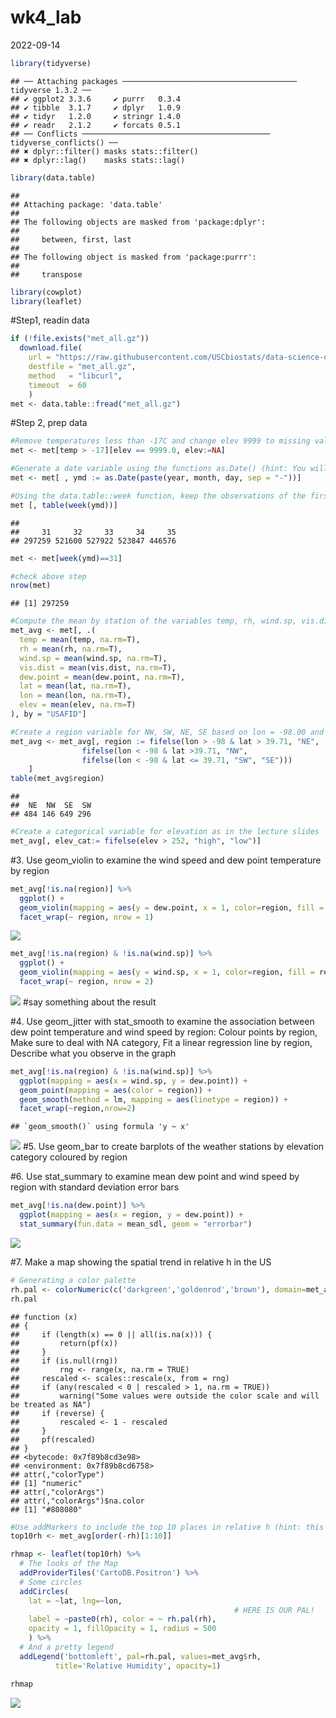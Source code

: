 wk4_lab
================
2022-09-14

``` r
library(tidyverse)
```

    ## ── Attaching packages ─────────────────────────────────────── tidyverse 1.3.2 ──
    ## ✔ ggplot2 3.3.6     ✔ purrr   0.3.4
    ## ✔ tibble  3.1.7     ✔ dplyr   1.0.9
    ## ✔ tidyr   1.2.0     ✔ stringr 1.4.0
    ## ✔ readr   2.1.2     ✔ forcats 0.5.1
    ## ── Conflicts ────────────────────────────────────────── tidyverse_conflicts() ──
    ## ✖ dplyr::filter() masks stats::filter()
    ## ✖ dplyr::lag()    masks stats::lag()

``` r
library(data.table)
```

    ## 
    ## Attaching package: 'data.table'
    ## 
    ## The following objects are masked from 'package:dplyr':
    ## 
    ##     between, first, last
    ## 
    ## The following object is masked from 'package:purrr':
    ## 
    ##     transpose

``` r
library(cowplot)
library(leaflet)
```

\#Step1, readin data

``` r
if (!file.exists("met_all.gz"))
  download.file(
    url = "https://raw.githubusercontent.com/USCbiostats/data-science-data/master/02_met/met_all.gz",
    destfile = "met_all.gz",
    method   = "libcurl",
    timeout  = 60
    )
met <- data.table::fread("met_all.gz")
```

\#Step 2, prep data

``` r
#Remove temperatures less than -17C and change elev 9999 to missing value code
met <- met[temp > -17][elev == 9999.0, elev:=NA]

#Generate a date variable using the functions as.Date() (hint: You will need the following to create a date paste(year, month, day, sep = "-")).
met <- met[ , ymd := as.Date(paste(year, month, day, sep = "-"))]

#Using the data.table::week function, keep the observations of the first week of the month.
met [, table(week(ymd))]
```

    ## 
    ##     31     32     33     34     35 
    ## 297259 521600 527922 523847 446576

``` r
met <- met[week(ymd)==31]

#check above step
nrow(met)
```

    ## [1] 297259

``` r
#Compute the mean by station of the variables temp, rh, wind.sp, vis.dist, dew.point, lat, lon, and elev. (can check max by replacing mean to max) 
met_avg <- met[, .(
  temp = mean(temp, na.rm=T), 
  rh = mean(rh, na.rm=T), 
  wind.sp = mean(wind.sp, na.rm=T), 
  vis.dist = mean(vis.dist, na.rm=T), 
  dew.point = mean(dew.point, na.rm=T), 
  lat = mean(lat, na.rm=T), 
  lon = mean(lon, na.rm=T), 
  elev = mean(elev, na.rm=T)
), by = "USAFID"]

#Create a region variable for NW, SW, NE, SE based on lon = -98.00 and lat = 39.71 degrees
met_avg <- met_avg[, region := fifelse(lon > -98 & lat > 39.71, "NE", 
                fifelse(lon < -98 & lat >39.71, "NW", 
                fifelse(lon < -98 & lat <= 39.71, "SW", "SE")))
    ]
table(met_avg$region)
```

    ## 
    ##  NE  NW  SE  SW 
    ## 484 146 649 296

``` r
#Create a categorical variable for elevation as in the lecture slides
met_avg[, elev_cat:= fifelse(elev > 252, "high", "low")]
```

\#3. Use geom_violin to examine the wind speed and dew point temperature
by region

``` r
met_avg[!is.na(region)] %>% 
  ggplot() + 
  geom_violin(mapping = aes(y = dew.point, x = 1, color=region, fill = region)) + 
  facet_wrap(~ region, nrow = 1)
```

![](README_files/figure-gfm/dew%20point-1.png)<!-- -->

``` r
met_avg[!is.na(region) & !is.na(wind.sp)] %>% 
  ggplot() + 
  geom_violin(mapping = aes(y = wind.sp, x = 1, color=region, fill = region)) + 
  facet_wrap(~ region, nrow = 2)
```

![](README_files/figure-gfm/wind%20speed-1.png)<!-- --> \#say something
about the result

\#4. Use geom_jitter with stat_smooth to examine the association between
dew point temperature and wind speed by region: Colour points by region,
Make sure to deal with NA category, Fit a linear regression line by
region, Describe what you observe in the graph

``` r
met_avg[!is.na(region) & !is.na(wind.sp)] %>% 
  ggplot(mapping = aes(x = wind.sp, y = dew.point)) + 
  geom_point(mapping = aes(color = region)) +
  geom_smooth(method = lm, mapping = aes(linetype = region)) +
  facet_wrap(~region,nrow=2)
```

    ## `geom_smooth()` using formula 'y ~ x'

![](README_files/figure-gfm/scatterplot,%20dew%20point-1.png)<!-- -->
\#5. Use geom_bar to create barplots of the weather stations by
elevation category coloured by region

\#6. Use stat_summary to examine mean dew point and wind speed by region
with standard deviation error bars

``` r
met_avg[!is.na(dew.point)] %>%
  ggplot(mapping = aes(x = region, y = dew.point)) +
  stat_summary(fun.data = mean_sdl, geom = "errorbar")
```

![](README_files/figure-gfm/unnamed-chunk-2-1.png)<!-- -->

\#7. Make a map showing the spatial trend in relative h in the US

``` r
# Generating a color palette
rh.pal <- colorNumeric(c('darkgreen','goldenrod','brown'), domain=met_avg$rh)
rh.pal
```

    ## function (x) 
    ## {
    ##     if (length(x) == 0 || all(is.na(x))) {
    ##         return(pf(x))
    ##     }
    ##     if (is.null(rng)) 
    ##         rng <- range(x, na.rm = TRUE)
    ##     rescaled <- scales::rescale(x, from = rng)
    ##     if (any(rescaled < 0 | rescaled > 1, na.rm = TRUE)) 
    ##         warning("Some values were outside the color scale and will be treated as NA")
    ##     if (reverse) {
    ##         rescaled <- 1 - rescaled
    ##     }
    ##     pf(rescaled)
    ## }
    ## <bytecode: 0x7f89b8cd3e98>
    ## <environment: 0x7f89b8cd6758>
    ## attr(,"colorType")
    ## [1] "numeric"
    ## attr(,"colorArgs")
    ## attr(,"colorArgs")$na.color
    ## [1] "#808080"

``` r
#Use addMarkers to include the top 10 places in relative h (hint: this will be useful rank(-rh) <= 10)
top10rh <- met_avg[order(-rh)[1:10]]

rhmap <- leaflet(top10rh) %>% 
  # The looks of the Map
  addProviderTiles('CartoDB.Positron') %>% 
  # Some circles
  addCircles(
    lat = ~lat, lng=~lon,
                                                  # HERE IS OUR PAL!
    label = ~paste0(rh), color = ~ rh.pal(rh),
    opacity = 1, fillOpacity = 1, radius = 500
    ) %>%
  # And a pretty legend
  addLegend('bottomleft', pal=rh.pal, values=met_avg$rh,
          title='Relative Humidity', opacity=1)

rhmap
```

![](README_files/figure-gfm/unnamed-chunk-3-1.png)<!-- -->
